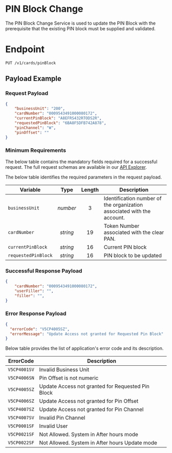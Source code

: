 # PIN Block Change

The PIN Block Change Service is used to update the PIN Block with the prerequisite that the existing PIN block must be supplied and validated.

# Endpoint
`PUT /v1/cards/pinBlock`


## Payload Example

### Request Payload

```json
{
    "businessUnit": "200",    
    "cardNumber": "0009543491000080172",
    "currentPinBlock": "A8EFRS432RTODS2R",
    "requestedPinBlock": "6BA8F5DFB742A878",
    "pinChannel": "W",    
    "pinOffset": ""
}
```

### Minimum Requirements
The below table contains the mandatory fields required for a successful request. The full request schemas are available in our [API Explorer](../api/?type=patch&path=/v1/cards/pinBlock).

The below table identifies the required parameters in the request payload.

| Variable | Type | Length | Description |
| -------- | :--: | :------------: | ------------------ |
| `businessUnit` | *number* | 3 | Identification number of the organization associated with the account. |
| `cardNumber` | *string* | 19 | Token Number associated with the clear PAN. | 
| `currentPinBlock` | *string* | 16 | Current PIN block |
| `requestedPinBlock` | *string* | 16 | PIN block to be updated |

### Successful Response Payload

```json
{
    "cardNumber": "0009543491000080172",
    "userFiller": "",
    "filler": "",
}
```

### Error Response Payload

```json
{
  "errorCode": "V5CP4005SZ",
  "errorMessage": "Update Access not granted for Requested Pin Block"  
}
```
Below table provides the list of application's error code and its description. 

| ErrorCode |  Description |
| --------  | ------------------ |
|`V5CP4001SV`| Invalid Business Unit|  
|`V5CP4006SN`| Pin Offset is not numeric |                                      
|`V5CP4005SZ`| Update Access not granted for Requested Pin Block|          
|`V5CP4006SZ`| Update Access not granted for Pin Offset |                       
|`V5CP4007SZ`| Update Access not granted for Pin Channel |                      
|`V5CP4007SV`| Invalid Pin Channel|                                             
|`V5CP0001SF`| Invalid User|                                                  
|`V5CP0021SF`| Not Allowed. System in After hours mode|                         
|`V5CP0022SF`| Not Allowed. System in After hours Update mode |
